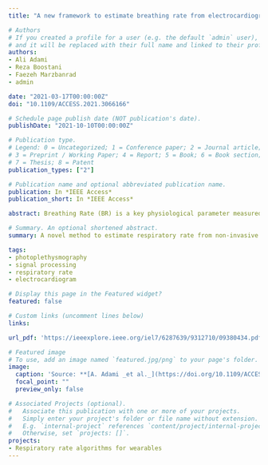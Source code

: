 ```yaml
---
title: "A new framework to estimate breathing rate from electrocardiogram, photoplethysmogram, and blood pressure signals"

# Authors
# If you created a profile for a user (e.g. the default `admin` user), write the username (folder name) here 
# and it will be replaced with their full name and linked to their profile.
authors:
- Ali Adami
- Reza Boostani
- Faezeh Marzbanrad
- admin

date: "2021-03-17T00:00:00Z"
doi: "10.1109/ACCESS.2021.3066166"

# Schedule page publish date (NOT publication's date).
publishDate: "2021-10-10T00:00:00Z"

# Publication type.
# Legend: 0 = Uncategorized; 1 = Conference paper; 2 = Journal article;
# 3 = Preprint / Working Paper; 4 = Report; 5 = Book; 6 = Book section;
# 7 = Thesis; 8 = Patent
publication_types: ["2"]

# Publication name and optional abbreviated publication name.
publication: In *IEEE Access*
publication_short: In *IEEE Access*

abstract: Breathing Rate (BR) is a key physiological parameter measured in a wide range of clinical settings. However, it is still widely measured manually. In this paper, a novel framework is proposed to estimate the BR from an electrocardiogram (ECG), a photoplethysmogram (PPG), or a blood pressure (BP) signal. The framework uses Empirical Mode Decomposition (EMD) and Discrete Wavelet Transform (DWT) methods to extract respiratory signals, taking advantage of both time and frequency domain information. An Extended Kalman Filter (EKF), incorporating a Signal Quality Index (SQI), enabled our method to achieve acceptable performance even for significantly distorted periods of the signals. Using state vector fusion, the output signals are combined and finally the BR is estimated. The framework was tested on two publicly available clinical databases&#58; the MIT-BIH Polysomnographic and BIDMC databases. Performance was evaluated using the mean absolute percentage error (MAPE). The results indicated high accuracy&#58; MAPEs on the two databases of 3.9% and 3.6% for ECG signals, 6.0% for PPG, and 5.0% for BP signals. The results also indicated high robustness to noise down to 0dB. Therefore, this framework may have utility for BR monitoring in high noise settings.

# Summary. An optional shortened abstract.
summary: A novel method to estimate respiratory rate from non-invasive signals.

tags:
- photoplethysmography
- signal processing
- respiratory rate
- electrocardiogram

# Display this page in the Featured widget?
featured: false

# Custom links (uncomment lines below)
links:

url_pdf: 'https://ieeexplore.ieee.org/iel7/6287639/9312710/09380434.pdf'

# Featured image
# To use, add an image named `featured.jpg/png` to your page's folder. 
image:
  caption: 'Source: **[A. Adami _et al._](https://doi.org/10.1109/ACCESS.2021.3066166)** ([CC BY 4.0](https://creativecommons.org/licenses/by/4.0/))'
  focal_point: ""
  preview_only: false

# Associated Projects (optional).
#   Associate this publication with one or more of your projects.
#   Simply enter your project's folder or file name without extension.
#   E.g. `internal-project` references `content/project/internal-project/index.md`.
#   Otherwise, set `projects: []`.
projects:
- Respiratory rate algorithms for wearables
---
```


